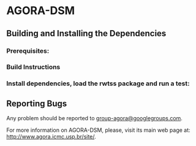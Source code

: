 # AGORA-DSM

## Building and Installing the Dependencies

### Prerequisites:

### Build Instructions

### Install dependencies, load the rwtss package and run a test:

## Reporting Bugs

Any problem should be reported to group-agora@googlegroups.com.


For more information on AGORA-DSM, please, visit its main web page at: http://www.agora.icmc.usp.br/site/.
